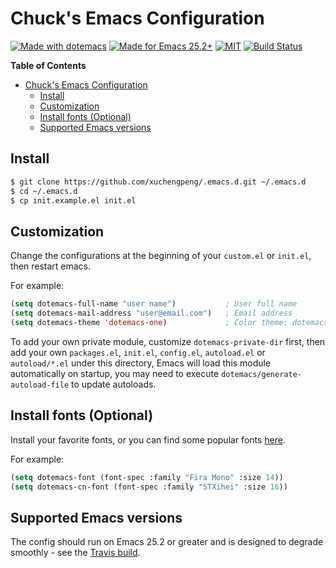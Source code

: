 # Chuck's Emacs Configuration

[![Made with dotemacs](https://img.shields.io/github/tag/xuchengpeng/.emacs.d.svg?label=release&style=for-the-badge&color=orange)](https://github.com/xuchengpeng/.emacs.d/releases)
[![Made for Emacs 25.2+](https://img.shields.io/badge/Made_for-Emacs_25.2+-blueviolet.svg?style=for-the-badge)](https://www.gnu.org/software/emacs/)
[![MIT](https://img.shields.io/badge/license-MIT-green.svg?style=for-the-badge)](https://opensource.org/licenses/MIT)
[![Build Status](https://img.shields.io/travis/xuchengpeng/.emacs.d/master?style=for-the-badge)](https://travis-ci.org/xuchengpeng/.emacs.d)

<!-- markdown-toc start - Don't edit this section. Run M-x markdown-toc-refresh-toc -->
**Table of Contents**

- [Chuck's Emacs Configuration](#chucks-emacs-configuration)
    - [Install](#install)
    - [Customization](#customization)
    - [Install fonts (Optional)](#install-fonts-optional)
    - [Supported Emacs versions](#supported-emacs-versions)

<!-- markdown-toc end -->

## Install

```sh
$ git clone https://github.com/xuchengpeng/.emacs.d.git ~/.emacs.d
$ cd ~/.emacs.d
$ cp init.example.el init.el
```

## Customization

Change the configurations at the beginning of your `custom.el` or `init.el`, then restart emacs.

For example:
```el
(setq dotemacs-full-name "user name")           ; User full name
(setq dotemacs-mail-address "user@email.com")   ; Email address
(setq dotemacs-theme 'dotemacs-one)             ; Color theme: dotemacs-one, dotemacs-one-light...
```

To add your own private module, customize `dotemacs-private-dir` first, then add your own `packages.el`, `init.el`, `config.el`, `autoload.el` or `autoload/*.el` under this directory, Emacs will load this module automatically on startup, you may need to execute `dotemacs/generate-autoload-file` to update autoloads.

## Install fonts (Optional)

Install your favorite fonts, or you can find some popular fonts [here](https://github.com/xuchengpeng/fonts).

For example:
```el
(setq dotemacs-font (font-spec :family "Fira Mono" :size 14))
(setq dotemacs-cn-font (font-spec :family "STXihei" :size 16))
```

## Supported Emacs versions

The config should run on Emacs 25.2 or greater and is designed to degrade smoothly - see the [Travis build](https://travis-ci.org/xuchengpeng/.emacs.d).
